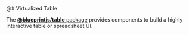@# Virtualized Table

The [__@blueprintjs/table__ package](https://www.npmjs.com/package/@blueprintjs/select) provides components
to build a highly interactive table or spreadsheet UI.
